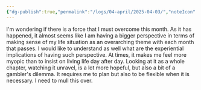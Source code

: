 ```yaml
---
{"dg-publish":true,"permalink":"/logs/04-april/2025-04-03/","noteIcon":"","created":"2025-04-03"}
---
```


I'm wondering if there is a force that I must overcome this month. As it has happened, it almost seems like I am having a bigger perspective in terms of making sense of my life situation as an overarching theme with each month that passes. I would like to understand as well what are the experiential implications of having such perspective. At times, it makes me feel more myopic than to insist on living life day after day. Looking at it as a whole chapter, watching it unravel, is a lot more hopeful, but also a bit of a gambler's dilemma. It requires me to plan but also to be flexible when it is necessary. I need to mull this over.
